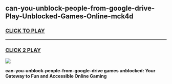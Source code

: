 
## can-you-unblock-people-from-google-drive-Play-Unblocked-Games-Online-mck4d
<h3>
<a href="https://premium76.site?title=can-you-unblock-people-from-google-drive&ref=25A">CLICK TO PLAY</a></h3>
<hr>

<h3>
<a href="https://premium76.site?title=can-you-unblock-people-from-google-drive&ref=25A">CLICK 2 PLAY</a>
  
</h3>

<a href="https://premium76.site?title=can-you-unblock-people-from-google-drive&ref=25A"><img src="https://clearcache.store/games.png"></a>


**can-you-unblock-people-from-google-drive games unblocked: Your Gateway to Fun and Accessible Online Gaming**
